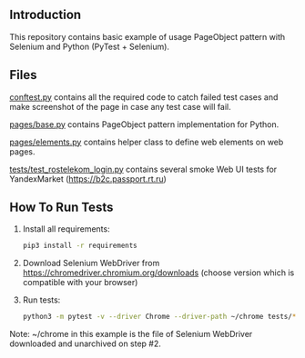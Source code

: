 Introduction
------------

This repository contains basic example of usage PageObject
pattern with Selenium and Python (PyTest + Selenium).



Files
-----

[conftest.py](conftest.py) contains all the required code to catch failed test cases and make screenshot
of the page in case any test case will fail.

[pages/base.py](pages/base.py) contains PageObject pattern implementation for Python.

[pages/elements.py](pages/elements.py) contains helper class to define web elements on web pages.

[tests/test_rostelekom_login.py](tests/test_rostelekom_login.py) contains several smoke Web UI tests for YandexMarket (https://b2c.passport.rt.ru)


How To Run Tests
----------------

1) Install all requirements:

    ```bash
    pip3 install -r requirements
    ```

2) Download Selenium WebDriver from https://chromedriver.chromium.org/downloads (choose version which is compatible with your browser)

3) Run tests:

    ```bash 
    python3 -m pytest -v --driver Chrome --driver-path ~/chrome tests/*
   
    ```
   

Note:
~/chrome in this example is the file of Selenium WebDriver downloaded and unarchived on step #2.
